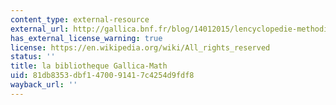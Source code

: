 ```yaml
---
content_type: external-resource
external_url: http://gallica.bnf.fr/blog/14012015/lencyclopedie-methodique-de-mathematiques
has_external_license_warning: true
license: https://en.wikipedia.org/wiki/All_rights_reserved
status: ''
title: la bibliotheque Gallica-Math
uid: 81db8353-dbf1-4700-9141-7c4254d9fdf8
wayback_url: ''
---
```

